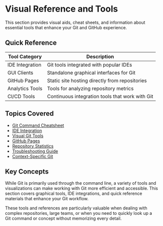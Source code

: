# Visual Reference and Tools

This section provides visual aids, cheat sheets, and information about essential tools that enhance your Git and GitHub experience.

## Quick Reference

| Tool Category   | Description                                     |
| --------------- | ----------------------------------------------- |
| IDE Integration | Git tools integrated with popular IDEs          |
| GUI Clients     | Standalone graphical interfaces for Git         |
| GitHub Pages    | Static site hosting directly from repositories  |
| Analytics Tools | Tools for analyzing repository metrics          |
| CI/CD Tools     | Continuous integration tools that work with Git |

## Topics Covered

- [Git Command Cheatsheet](./command-cheatsheet.md)
- [IDE Integration](./ide-integration.md)
- [Visual Git Tools](./visual-tools.md)
- [GitHub Pages](./github-pages.md)
- [Repository Statistics](./repository-stats.md)
- [Troubleshooting Guide](./troubleshooting.md)
- [Context-Specific Git](./context-specific.md)

## Key Concepts

While Git is primarily used through the command line, a variety of tools and visualizations can make working with Git more efficient and accessible. This section covers graphical tools, IDE integrations, and quick reference materials that enhance your Git workflow.

These tools and references are particularly valuable when dealing with complex repositories, large teams, or when you need to quickly look up a Git command or concept without memorizing every detail. 